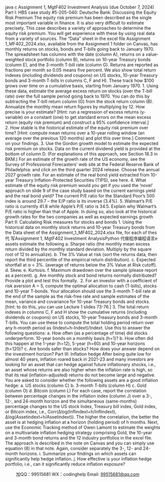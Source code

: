 java c
Assignment 1, MgtF402 Investment Analysis (due October 7, 2024)
Part I: HBS case study #5-205-040: Deutsche Bank: Discussing the Equity Risk Premium
The equity risk premium has been described as the single most important variable in finance. It is also very difficult to estimate precisely. This case describes a variety of approaches to determine the equity risk premium. You will get experience with these by using real data from a variety of sources. The “Data” sheet in the excel file Assignment 1_MF402_2024.xlsx, available from the Assignment 1 folder on Canvas, has monthly returns on stocks, bonds and T-bills going back to January 1970. The spreadsheet has columns with the date (column A), returns on a value-weighted stock portfolio (column B), returns on 10-year Treasury bonds (column E), and the 3-month T-bill rate (column G). Returns are reported as fractions per month so 0.05 means five percent. We also show total return indexes (including dividends and coupons) on US stocks, 10-year Treasury bonds and 3-month T-bills in columns C, F and H). These track how $100 grows over time on a cumulative basis, starting from January 1970.
1. Using these data, estimate the average excess return on stocks (over the T-bill rate) over the full sample period going back to 1970. You can do this by subtracting the T-bill return column (G) from the stock return column (B). Annualize the monthly mean return figures by multiplying by 12. How precise is your estimate? [Hint: run a regression of excess returns (y-variable) on a constant (one) to get standard errors on the mean excess return (equity risk premium) and construct a 95% confidence interval.]
2. How stable is the historical estimate of the equity risk premium over time? [Hint: compute mean returns over a 10-year rolling window (an average over the previous 120 months) and plot this over time.] Comment on your findings.
3. Use the Gordon growth model to estimate the expected risk premium on stocks. Data on the current dividend yield is provided at the bottom of column D. (For explanations of this approach, see Section 18.3 in BKM.) For an estimate of the growth rate of the US economy, see the Survey of Professional Forecasters’ web site at the Federal Reserve Bank of Philadelphia:
and click on the third quarter 2024 release. Choose the annual 2027 growth rate.
For an estimate of the real bond yield extracted from 10-year Treasury Inflation-Protected Securities (TIPS), see here.
4. What estimate of the equity risk premium would you get if you used the ‘novel’ approach on slide 9 of the case study based on the current earnings yield and the real bond yield? The current P/E ratio for the Standard  Poor’s 500 index is around 29.7 – the E/P ratio is its inverse (3.4%).
5. Walmart’s P/E ratio is currently 41.8 while Apple’s P/E ratio is 34.5. Explain why Walmart’s P/E ratio is higher than that of Apple. In doing so, also look at the historical growth rates for the two companies as well as expected earnings growth
Part II: Calculating Risk measures for stocks and bonds
1. Using the historical data on monthly stock returns and 10-year Treasury bonds from the Data sheet of the Assignment_1_MF402_2024.xlsx file, for each of thes代 写Assignment 1, MgtF402 Investment AnalysisPython
代做程序编程语言e assets estimate the following
a. Sharpe ratio (the monthly mean excess return divided by the monthly standard deviation. Multiply by the square root of 12 to annualize).
b. The 3% Value at risk (sort the returns data, then report the third percentile of the empirical return distribution).
c. Expected shortfall at α = 3%. (average of returns below the 3% Value at Risk cutoff).
d. Skew.
e. Kurtosis.
f. Maximum drawdown over the sample (please report as a percent).
g. Are monthly stock and bond returns normally distributed? Provide a plot and test this formally. 
2. For an investor with a coefficient of risk aversion A = 5, compute the optimal allocation to cash (T-bills), stocks and 10-year T-bonds. Your allocation should use the 3-month T-bill rate at the end of the sample as the risk-free rate and sample estimates of the mean, variance and covariance for 10-year Treasury bonds and stocks. [hint: to do this, you can use Lecture 1 slides 73-76.]
3. The total return indexes in columns C, F and H show the cumulative returns (including dividends or coupons) on US stocks, 10-year Treasury bonds and 3-month T-bills. You can use these to compute the total holding period return over any h-month period as (Indext+h-Indext)/Indext. Use this to answer the following questions:
a. How often (as a percentage of time) did stocks underperform. 10-year bonds on a monthly basis (h=1)?
b. How often did this happen at the 1-year (h=12), 5-year (h=60) and 10-year horizons (h=120)?
c. Are bonds safer than stocks? How does your answer depend on the investment horizon?
Part III: Inflation hedge
After being quite low for almost 40 years, inflation roared back in 2021-23 and many investors are looking for an asset that can hedge against future inflationary shocks, i.e., an asset whose returns are also higher when the inflation rate is high, so that its real (inflation-adjusted) returns do not become large and negative. You are asked to consider whether the following assets are a good inflation hedge:
a. US stocks (column C)
b. 3-month T-bills (column H)
c. Gold (column O)
d. Bitcoin (column L)
For each case, report the correlation between percentage changes in the inflation index (column J) over a 3-, 12-, and 24-month horizon and the simultaneous (same-months) percentage changes to the US stock Index, Treasury bill index, Gold index, or Bitcoin index, i.e., Corr(Δlog(Inflindext+h/Inflindext), Δlog(Assetindext+h/Assetindext)). The higher the correlation, the better the asset is at hedging inflation at a horizon (holding period) of h months.
Next, use the Economic Tracking method of Owen Lamont to estimate the weights on a multivariate inflation hedging strategy comprising Gold, the 10-year and 3-month bond returns and the 12 industry portfolios in the excel file. The approach is described in the note on Canvas and you can simply use equation (8) in that note. Again, consider separately the 3-, 12- and 24-month horizons.
i. Summarize your findings on which assets can significantly help hedge inflation.
j. How effective is your inflation hedge portfolio, i.e., can it significantly reduce inflation exposure?



         
加QQ：99515681  WX：codinghelp  Email: 99515681@qq.com
